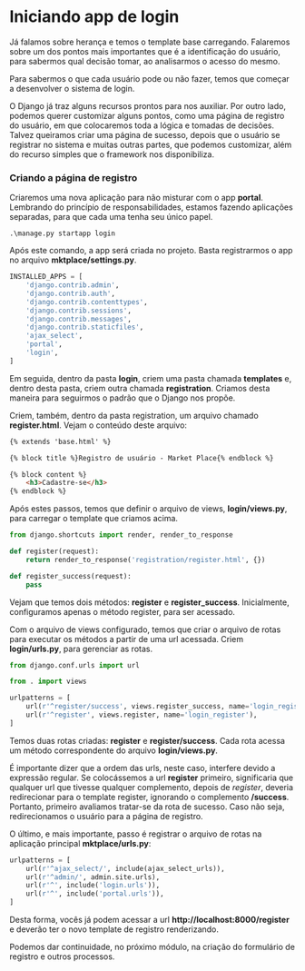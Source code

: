 # Iniciando app de login

Já falamos sobre herança e temos o template base carregando. Falaremos sobre um dos pontos mais importantes que é a identificação do usuário, para sabermos qual decisão tomar, ao analisarmos o acesso do mesmo.

Para sabermos o que cada usuário pode ou não fazer, temos que começar a desenvolver o sistema de login.

O Django já traz alguns recursos prontos para nos auxiliar. Por outro lado, podemos querer customizar alguns pontos, como uma página de registro do usuário, em que colocaremos toda a lógica e tomadas de decisões. Talvez queiramos criar uma página de sucesso, depois que o usuário se registrar no sistema e muitas outras partes, que podemos customizar, além do recurso simples que o framework nos disponibiliza.

### Criando a página de registro

Criaremos uma nova aplicação para não misturar com o app **portal**. Lembrando do princípio de responsabilidades, estamos fazendo aplicações separadas, para que cada uma tenha seu único papel.

`.\manage.py startapp login`

Após este comando, a app será criada  no projeto. Basta registrarmos o app no arquivo **mktplace/settings.py**.

```python
INSTALLED_APPS = [
    'django.contrib.admin',
    'django.contrib.auth',
    'django.contrib.contenttypes',
    'django.contrib.sessions',
    'django.contrib.messages',
    'django.contrib.staticfiles',
    'ajax_select',
    'portal',
    'login',
]
```

Em seguida, dentro da pasta **login**, criem uma pasta chamada **templates** e, dentro desta pasta, criem outra chamada **registration**. Criamos desta maneira para seguirmos o padrão que o Django nos propõe.

Criem, também, dentro da pasta registration, um arquivo chamado **register.html**. Vejam o conteúdo deste arquivo:

```html
{% extends 'base.html' %}

{% block title %}Registro de usuário - Market Place{% endblock %}

{% block content %}
    <h3>Cadastre-se</h3>
{% endblock %}
```

Após estes passos, temos que definir o arquivo de views, **login/views.py**, para carregar o template que criamos acima.

```python
from django.shortcuts import render, render_to_response

def register(request):
    return render_to_response('registration/register.html', {})

def register_success(request):
    pass
```

Vejam que temos dois métodos: **register** e **register_success**. Inicialmente, configuramos apenas o método register, para ser acessado.

Com o arquivo de views configurado, temos que criar o arquivo de rotas para executar os métodos a partir de uma url acessada. Criem **login/urls.py**, para gerenciar as rotas.

```python
from django.conf.urls import url

from . import views

urlpatterns = [
    url(r'^register/success', views.register_success, name='login_register_success'),
    url(r'^register', views.register, name='login_register'),    
]
```

Temos duas rotas criadas: **register** e **register/success**. Cada rota acessa um método correspondente do arquivo **login/views.py**.

É importante dizer que a ordem das urls, neste caso, interfere devido a expressão regular. Se colocássemos a url **register** primeiro, significaria que qualquer url que tivesse qualquer complemento, depois de *register*, deveria redirecionar para o template register, ignorando o complemento **/success**. Portanto, primeiro avaliamos tratar-se da rota de sucesso. Caso não seja, redirecionamos o usuário para a página de registro.

O último, e mais importante, passo é registrar o arquivo de rotas na aplicação principal **mktplace/urls.py**:

```python
urlpatterns = [
    url(r'^ajax_select/', include(ajax_select_urls)),
    url(r'^admin/', admin.site.urls),
    url(r'^', include('login.urls')),
    url(r'^', include('portal.urls')),
]
```

Desta forma, vocês já podem acessar a url **http://localhost:8000/register** e deverão ter o novo template de registro renderizando.

Podemos dar continuidade, no próximo módulo, na criação do formulário de registro e outros processos.